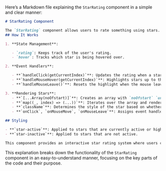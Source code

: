 Here’s a Markdown file explaining the `StarRating` component in a simple and clear manner:

```markdown
# StarRating Component

The `StarRating` component allows users to rate something using stars. Users can click on a star to set their rating or hover over stars to preview a rating.
## How It Works

1. **State Management**:

   - `rating`: Keeps track of the user's rating.
   - `hover`: Tracks which star is being hovered over.

2. **Event Handlers**:

   - **`handleClick(getCurrentIndex)`**: Updates the rating when a star is clicked. It sets the `rating` to the index of the clicked star plus one.
   - **`handleMouseHover(getCurrentIndex)`**: Highlights stars up to the index of the hovered star. It sets the `hover` state to the index of the hovered star plus one.
   - **`handleMouseLeave()`**: Resets the highlight when the mouse leaves the star area.

3. **Rendering Stars**:
   - **`[...Array(noOfstart)]`**: Creates an array with `noOfstart` `undefined` values. This array is used to generate the star elements.
   - **`map((_, index) => (...))`**: Iterates over the array and renders a `FaStar` component for each index.
   - **`className`**: Determines the style of the star based on whether it’s active (highlighted) or inactive.
   - **`onClick`, `onMouseMove`, `onMouseLeave`**: Assigns event handlers for click, hover, and mouse leave events.

## Styling

- **`star-active`**: Applied to stars that are currently active or highlighted.
- **`star-inactive`**: Applied to stars that are not active.

This component provides an interactive star rating system where users can click to set a rating and hover to preview ratings.
```

This explanation breaks down the functionality of the `StarRating` component in an easy-to-understand manner, focusing on the key parts of the code and their purpose.
